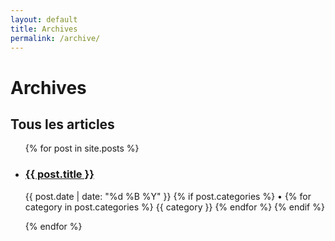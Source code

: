 ```yaml
---
layout: default
title: Archives
permalink: /archive/
---
```


# Archives

## Tous les articles

<ul class="post-list">
  {% for post in site.posts %}
    <li>
      <h3>
        <a href="{{ post.url | relative_url }}">{{ post.title }}</a>
      </h3>
      <p class="post-meta">
        <time datetime="{{ post.date | date_to_xmlschema }}">{{ post.date | date: "%d %B %Y" }}</time>
        {% if post.categories %} • 
          {% for category in post.categories %}
            <span class="category">{{ category }}</span>
          {% endfor %}
        {% endif %}
      </p>
    </li>
  {% endfor %}
</ul>